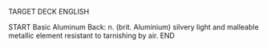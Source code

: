 TARGET DECK
ENGLISH

START
Basic
Aluminum
Back: n. (brit. Aluminium) silvery light and malleable metallic element resistant to tarnishing by air.
END
